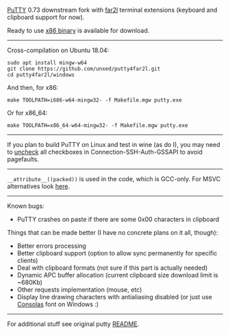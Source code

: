 
[PuTTY](https://www.chiark.greenend.org.uk/~sgtatham/putty/latest.html) 0.73 downstream fork with [far2l](https://github.com/elfmz/far2l) terminal
extensions (keyboard and clipboard support for now).

Ready to use [x86 binary](https://github.com/unxed/putty4far2l/raw/master/windows/putty.exe) is available for download.

---

Cross-compilation on Ubuntu 18.04:
```
sudo apt install mingw-w64
git clone https://github.com/unxed/putty4far2l.git
cd putty4far2l/windows
```

And then, for x86:

`make TOOLPATH=i686-w64-mingw32- -f Makefile.mgw putty.exe`

Or for x86_64:

`make TOOLPATH=x86_64-w64-mingw32- -f Makefile.mgw putty.exe`

---

If you plan to build PuTTY on Linux and test in wine (as do I), you may need to [uncheck](https://bugs.winehq.org/show_bug.cgi?id=48196) all checkboxes in Connection-SSH-Auth-GSSAPI to avoid pagefaults.

---

`__attribute__((packed))` is used in the code, which is GCC-only. For MSVC alternatives look [here](https://stackoverflow.com/questions/1537964/visual-c-equivalent-of-gccs-attribute-packed
).

---

Known bugs:
- PuTTY crashes on paste if there are some 0x00 characters in clipboard

Things that can be made better (I have no concrete plans on it all, though):
- Better errors processing
- Better clipboard support (option to allow sync permanently for specific clients)
- Deal with clipboard formats (not sure if this part is actually needed)
- Dynamic APC buffer allocation (current clipboard size download limit is ~680Kb)
- Other requests implementation (mouse, etc)
- Display line drawing characters with antialiasing disabled (or just use [Consolas](https://en.wikipedia.org/wiki/Consolas) font on Windows :)

---

For additional stuff see original putty [README](https://github.com/unxed/putty4far2l/blob/master/README).


